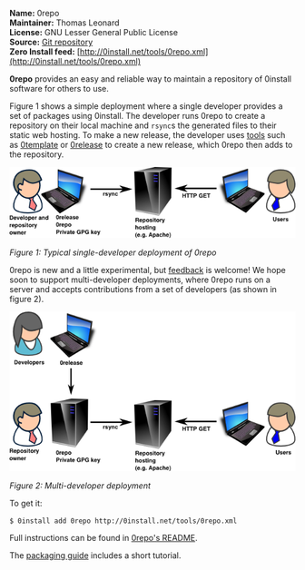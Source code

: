 **Name:** 0repo  
**Maintainer:** Thomas Leonard  
**License:** GNU Lesser General Public License  
**Source:** [Git repository](https://github.com/0install/0repo)  
**Zero Install feed:** [http://0install.net/tools/0repo.xml](http://0install.net/tools/0repo.xml)

**0repo** provides an easy and reliable way to maintain a repository of 0install software for others to use.

Figure 1 shows a simple deployment where a single developer provides a set of packages using 0install. The developer runs 0repo to create a repository on their local machine and `rsync`s the generated files to their static web hosting. To make a new release, the developer uses [tools](index.md) such as [0template](0template.md) or [0release](0release/index.md) to create a new release, which 0repo then adds to the repository.

![Single-developer 0repo deployment](../img/diagrams/0repo.png)

_Figure 1: Typical single-developer deployment of 0repo_

0repo is new and a little experimental, but [feedback](http://0install.net/support.html) is welcome! We hope soon to support multi-developer deployments, where 0repo runs on a server and accepts contributions from a set of developers (as shown in figure 2).

![Multi-developer 0repo deployment](../img/diagrams/0repo-multi.png)

_Figure 2: Multi-developer deployment_

To get it:

```shell
$ 0install add 0repo http://0install.net/tools/0repo.xml
```

Full instructions can be found in [0repo's README](https://github.com/0install/0repo/blob/master/README.md).

The [packaging guide](../packaging/guide-cli.md) includes a short tutorial.
